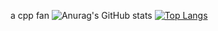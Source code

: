 a cpp fan
![Anurag's GitHub stats](https://github-readme-stats.vercel.app/api?username=killcerr&show_icons=true&theme=radical&count_private=true)
[![Top Langs](https://github-readme-stats.vercel.app/api/top-langs/?username=killcerr)](https://github.com/anuraghazra/github-readme-stats)
